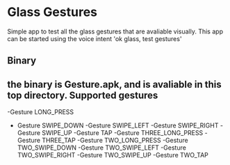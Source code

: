 
Glass Gestures
=============
Simple app to test all the glass gestures that are avaliable visually. 
This app can be started using the voice intent 'ok glass, test gestures'

Binary
---
the binary is Gesture.apk, and is avaliable in this top directory. 
Supported gestures
------
  -Gesture LONG_PRESS
  - Gesture SWIPE_DOWN
  -Gesture SWIPE_LEFT
  -Gesture SWIPE_RIGHT
  -Gesture SWIPE_UP
  -Gesture TAP
  -Gesture THREE_LONG_PRESS
  -Gesture THREE_TAP
  -Gesture TWO_LONG_PRESS
  -Gesture TWO_SWIPE_DOWN
  -Gesture TWO_SWIPE_LEFT
  -Gesture TWO_SWIPE_RIGHT
  -Gesture TWO_SWIPE_UP
  -Gesture TWO_TAP
